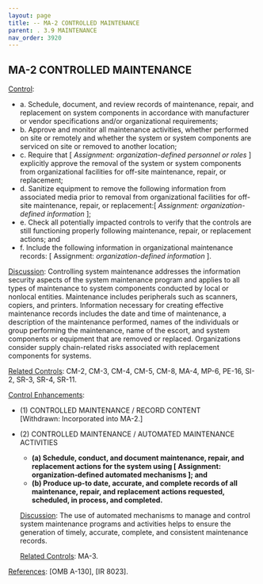 ```yaml
---
layout: page
title: -- MA-2 CONTROLLED MAINTENANCE 
parent: . 3.9 MAINTENANCE 
nav_order: 3920 
---
```


## MA-2 CONTROLLED MAINTENANCE

<ins>Control</ins>:
* a. Schedule, document, and review records of maintenance, repair, and replacement on system components in accordance with manufacturer or vendor specifications and/or organizational requirements;
* b. Approve and monitor all maintenance activities, whether performed on site or remotely and whether the system or system components are serviced on site or removed to another location;
* c. Require that [ _Assignment: organization-defined personnel or roles_ ] explicitly approve the removal of the system or system components from organizational facilities for off-site maintenance, repair, or replacement;
* d. Sanitize equipment to remove the following information from associated media prior to removal from organizational facilities for off-site maintenance, repair, or replacement:[ _Assignment: organization-defined information_ ];
* e. Check all potentially impacted controls to verify that the controls are still functioning properly following maintenance, repair, or replacement actions; and
* f. Include the following information in organizational maintenance records: [ Assignment: _organization-defined information_ ].

<ins>Discussion</ins>: Controlling system maintenance addresses the information security aspects of the system maintenance program and applies to all types of maintenance to system components conducted by local or nonlocal entities. Maintenance includes peripherals such as scanners, copiers, and printers. Information necessary for creating effective maintenance records includes the date and time of maintenance, a description of the maintenance performed, names of the individuals or group performing the maintenance, name of the escort, and system components or equipment that are removed or replaced. Organizations consider supply chain-related risks associated with replacement components for systems.

<ins>Related Controls</ins>: CM-2, CM-3, CM-4, CM-5, CM-8, MA-4, MP-6, PE-16, SI-2, SR-3, SR-4, SR-11.

<ins>Control Enhancements</ins>:

* (1) CONTROLLED MAINTENANCE / RECORD CONTENT<br>
[Withdrawn: Incorporated into MA-2.]

* (2) CONTROLLED MAINTENANCE / AUTOMATED MAINTENANCE ACTIVITIES<br>
    * **(a) Schedule, conduct, and document maintenance, repair, and replacement actions for the system using [ Assignment: organization-defined automated mechanisms ]; and**
    * **(b) Produce up-to date, accurate, and complete records of all maintenance, repair, and replacement actions requested, scheduled, in process, and completed.**

    <ins>Discussion</ins>: The use of automated mechanisms to manage and control system maintenance programs and activities helps to ensure the generation of timely, accurate, complete, and consistent maintenance records.

    <ins>Related Controls</ins>: MA-3.

<ins>References</ins>: [OMB A-130], [IR 8023].
